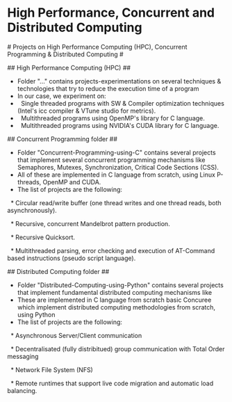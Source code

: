 # High Performance, Concurrent and Distributed Computing 



\# Projects on High Performance Computing (HPC), Concurrent Programming \& Distributed Computing #



\## High Performance Computing (HPC) ##

* Folder "..." contains projects-experimentations on several techniques \& technologies that try to reduce the execution time of a program
* In our case, we experiment on:
*  	Single threaded programs with SW \& Compiler optimization techniques (Intel's icc compiler \& VTune studio for metrics).
*  	Multithreaded programs using OpenMP's library for C language.
*  	Multithreaded programs using NVIDIA's CUDA library for C language.





\## Concurrent Programming folder ##

* Folder "Concurrent-Programming-using-C" contains several projects that implement several concurrent programming mechanisms like Semaphores, Mutexes, Synchronization, Critical Code Sections (CSS).
* All of these are implemented in C language from scratch, using Linux P-threads, OpenMP and CUDA.
* The list of projects are the following:

  \* Circular read/write buffer (one thread writes and one thread reads, both asynchronously).

  \* Recursive, concurrent Mandelbrot pattern production.

  \* Recursive Quicksort.

  \* Multithreaded parsing, error checking and execution of AT-Command based instructions (pseudo script language).





\## Distributed Computing folder ##



* Folder "Distributed-Computing-using-Python" contains several projects that implement fundamental distributed computing mechanisms like
* These are implemented in C language from scratch basic Concuree which implement distributed computing methodologies from scratch, using Python
* The list of projects are the following:

  \* Asynchronous Server/Client communication

  \* Decentralisated (fully distribitued) group communication with Total Order messaging

  \* Network File System (NFS)

  \* Remote runtimes that support live code migration and automatic load balancing.

 

